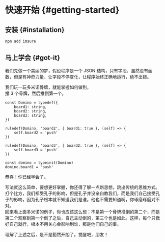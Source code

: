 # 快速开始 {#getting-started}

## 安装 {#installation}

```sh [npm]
npm add imsure
```

## 马上学会 {#got-it}

我们先做一个美丽的梦，假设程序是一个 JSON 结构，只有字段，虽然没有函数，但是有神奇力量，让字段不停变化，让程序始终正确地运行，绝不出错。

我们玩一玩多米诺骨牌，就能掌握如何做到。  
摆 3 个骨牌，然后推倒第一个。

<!-- prettier-ignore-start -->
```ts{7-9,11-13}
const Domino = typedef({
    board1: string,
    board2: string,
    board3: string,
})

ruledef(Domino, 'board2', { board1: true }, (self) => {
    self.board2 = 'push'
})

ruledef(Domino, 'board3', { board2: true }, (self) => {
    self.board3 = 'push'
})

const domino = typeinit(Domino)
domino.board1 = 'push'
```
<!-- prettier-ignore-end -->

恭喜！你已经学会了。

写法就这么简单，要想更好掌握，你还得了解一点新思想，跳出传统的思维方式。  
打个比方，我们都受孔子的影响，但是孔子并没亲自教我们，而是我们自己接受孔子的影响，因为孔子根本就不知道我们是谁，他也不需要知道啊，你琢磨琢磨对不对。  
回来看上面多米诺的例子，你也应该这么想：不是第一个骨牌推倒的第二个，而是第二个观察到第一个倒了之后，自己主动倒的，第三个也是如此。这样，每个只做好自己就行，根本不用关心会影响到谁，那是他们自己的事。

理解了上述之后，是不是豁然开朗了。觉醒吧，朋友！
